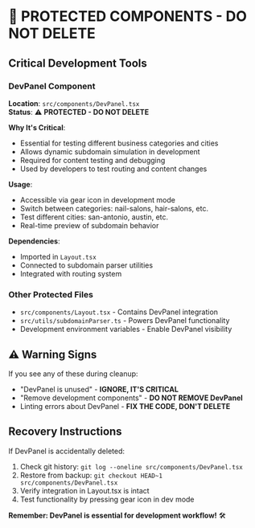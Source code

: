 # 🚨 PROTECTED COMPONENTS - DO NOT DELETE

## Critical Development Tools

### DevPanel Component
**Location**: `src/components/DevPanel.tsx`  
**Status**: ⚠️ **PROTECTED - DO NOT DELETE**

**Why It's Critical**:
- Essential for testing different business categories and cities
- Allows dynamic subdomain simulation in development
- Required for content testing and debugging
- Used by developers to test routing and content changes

**Usage**:
- Accessible via gear icon in development mode
- Switch between categories: nail-salons, hair-salons, etc.
- Test different cities: san-antonio, austin, etc.
- Real-time preview of subdomain behavior

**Dependencies**:
- Imported in `Layout.tsx`
- Connected to subdomain parser utilities
- Integrated with routing system

### Other Protected Files
- `src/components/Layout.tsx` - Contains DevPanel integration
- `src/utils/subdomainParser.ts` - Powers DevPanel functionality
- Development environment variables - Enable DevPanel visibility

## ⚠️ Warning Signs

If you see any of these during cleanup:
- "DevPanel is unused" - **IGNORE, IT'S CRITICAL**
- "Remove development components" - **DO NOT REMOVE DevPanel**
- Linting errors about DevPanel - **FIX THE CODE, DON'T DELETE**

## Recovery Instructions

If DevPanel is accidentally deleted:
1. Check git history: `git log --oneline src/components/DevPanel.tsx`
2. Restore from backup: `git checkout HEAD~1 src/components/DevPanel.tsx`
3. Verify integration in Layout.tsx is intact
4. Test functionality by pressing gear icon in dev mode

**Remember: DevPanel is essential for development workflow!** 🛠️

